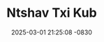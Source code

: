 ---
layout: movie-video-data
date: 2025-03-01 21:25:08 -0830
categories: movie

# Site Attributes
title: "Ntshav Txi Kub"
permalink: "/movie/Ntshav_Txi_Kub"

# Movie Attributes
synopsis: "Orphans, Feng (Kue Lee) and his sister Pa Ying (Nee Her), lives an underprivileged life despite trying to live as normal as possible. With no source of income, Pa Ying decided to marry a wealthy Hmong American (Bee Yang) in hopes that she can support her brother, Feng, with a better life. Without a clear conscience, Pa Ying ultimately sacracficed herself for others wealth. This is an action packed film that will dig into the evil of human heart and the perilous consequences of a sacrafice meant to do good. ; Feej (Kue Lee) thiab Paj Yeeb yog ob tus ntsuag nyob nrog phauj nkawv. Kev txom nyem yuam Paj Yeeb mus yuav Hmoob Meskas vam hais tias yuav pab tau nws tus nus tsa neej. Tsis paub qab hau, Paj Yeeb tab tom rau lawv muab tua txi kub. "
producer: "Thai Khang"
director: "Thai Khang"
writer: ""
video_link: "https://youtu.be/HSRBD4Qndwk?si=BkNp4e38HgLvio72"
genre: "Drama Action"
year: "2015"
release_type: "DVD"
storage: "Center for Hmong Studies"
thumbnail: "/assets/images/movie_thumbnails/Ntshav Txi Kub.jpeg"
publishing_company: "KVT Liquid Pictures"

# Sequels + Parts
base_movie: ""
total_parts: 0
sequel: ""

# Movie Cast
cast:
- name: "Kwm Lis"
- name: "Nee Her"
- name: "Bee Yang"
---